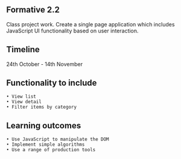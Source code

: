 ## Formative 2.2

Class project work. Create a single page application which includes JavaScript UI functionality based on user interaction.
    
## Timeline

24th October - 14th November

## Functionality to include

    • View list
    • View detail
    • Filter items by category

## Learning outcomes 

    • Use JavaScript to manipulate the DOM
    • Implement simple algorithms
    • Use a range of production tools